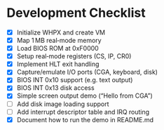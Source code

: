 # Development Checklist

- [x] Initialize WHPX and create VM
- [x] Map 1 MB real‑mode memory
- [x] Load BIOS ROM at 0xF0000
- [x] Setup real‑mode registers (CS, IP, CR0)
- [x] Implement HLT exit handling
- [x] Capture/emulate I/O ports (CGA, keyboard, disk)
- [x] BIOS INT 0x10 support (e.g. text output)
- [x] BIOS INT 0x13 disk access
- [x] Simple screen output demo (“Hello from CGA”)
- [ ] Add disk image loading support
- [ ] Add interrupt descriptor table and IRQ routing
- [x] Document how to run the demo in README.md
